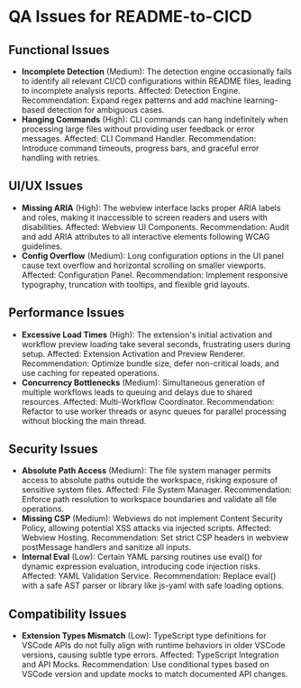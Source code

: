 # QA Issues for README-to-CICD

## Functional Issues
- **Incomplete Detection** (Medium): The detection engine occasionally fails to identify all relevant CI/CD configurations within README files, leading to incomplete analysis reports. Affected: Detection Engine. Recommendation: Expand regex patterns and add machine learning-based detection for ambiguous cases.
- **Hanging Commands** (High): CLI commands can hang indefinitely when processing large files without providing user feedback or error messages. Affected: CLI Command Handler. Recommendation: Introduce command timeouts, progress bars, and graceful error handling with retries.

## UI/UX Issues
- **Missing ARIA** (High): The webview interface lacks proper ARIA labels and roles, making it inaccessible to screen readers and users with disabilities. Affected: Webview UI Components. Recommendation: Audit and add ARIA attributes to all interactive elements following WCAG guidelines.
- **Config Overflow** (Medium): Long configuration options in the UI panel cause text overflow and horizontal scrolling on smaller viewports. Affected: Configuration Panel. Recommendation: Implement responsive typography, truncation with tooltips, and flexible grid layouts.

## Performance Issues
- **Excessive Load Times** (High): The extension's initial activation and workflow preview loading take several seconds, frustrating users during setup. Affected: Extension Activation and Preview Renderer. Recommendation: Optimize bundle size, defer non-critical loads, and use caching for repeated operations.
- **Concurrency Bottlenecks** (Medium): Simultaneous generation of multiple workflows leads to queuing and delays due to shared resources. Affected: Multi-Workflow Coordinator. Recommendation: Refactor to use worker threads or async queues for parallel processing without blocking the main thread.

## Security Issues
- **Absolute Path Access** (Medium): The file system manager permits access to absolute paths outside the workspace, risking exposure of sensitive system files. Affected: File System Manager. Recommendation: Enforce path resolution to workspace boundaries and validate all file operations.
- **Missing CSP** (Medium): Webviews do not implement Content Security Policy, allowing potential XSS attacks via injected scripts. Affected: Webview Hosting. Recommendation: Set strict CSP headers in webview postMessage handlers and sanitize all inputs.
- **Internal Eval** (Low): Certain YAML parsing routines use eval() for dynamic expression evaluation, introducing code injection risks. Affected: YAML Validation Service. Recommendation: Replace eval() with a safe AST parser or library like js-yaml with safe loading options.

## Compatibility Issues
- **Extension Types Mismatch** (Low): TypeScript type definitions for VSCode APIs do not fully align with runtime behaviors in older VSCode versions, causing subtle type errors. Affected: TypeScript Integration and API Mocks. Recommendation: Use conditional types based on VSCode version and update mocks to match documented API changes.